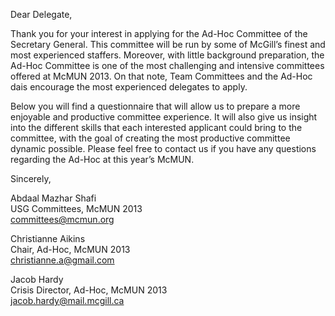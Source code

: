 Dear Delegate,

Thank you for your interest in applying for the Ad-Hoc Committee of the Secretary
General. This committee will be run by some of McGill’s finest and most experienced
staffers. Moreover, with little background preparation, the Ad-Hoc Committee is one of
the most challenging and intensive committees offered at McMUN 2013. On that note,
Team Committees and the Ad-Hoc dais encourage the most experienced delegates to
apply.

Below you will find a questionnaire that will allow us to prepare a more enjoyable and
productive committee experience. It will also give us insight into the different skills that
each interested applicant could bring to the committee, with the goal of creating the most
productive committee dynamic possible. Please feel free to contact us if you have any
questions regarding the Ad-Hoc at this year’s McMUN.

Sincerely,

Abdaal Mazhar Shafi  
USG Committees, McMUN 2013  
[committees@mcmun.org](mailto:committees@mcmun.org)

Christianne Aikins  
Chair, Ad-Hoc, McMUN 2013  
[christianne.a@gmail.com](mailto:christianne.a@gmail.com)

Jacob Hardy  
Crisis Director, Ad-Hoc, McMUN 2013  
[jacob.hardy@mail.mcgill.ca](mailto:jacob.hardy@mail.mcgill.ca)
